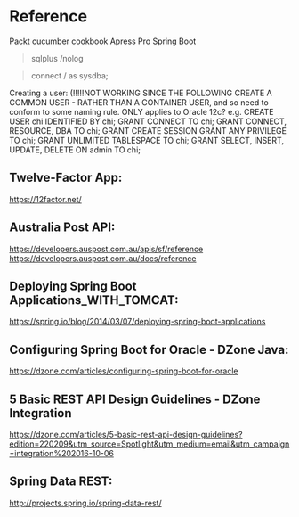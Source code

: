 # Reference
Packt cucumber cookbook
Apress Pro Spring Boot


>sqlplus /nolog

>connect / as sysdba;

Creating a user: (!!!!!NOT WORKING SINCE THE FOLLOWING CREATE A COMMON USER - RATHER THAN A CONTAINER USER, and 
so need to conform to some naming rule. ONLY applies to Oracle 12c?
e.g. 
CREATE USER chi IDENTIFIED BY chi;
GRANT CONNECT TO chi;
GRANT CONNECT, RESOURCE, DBA TO chi;
GRANT CREATE SESSION 
GRANT ANY PRIVILEGE TO chi;
GRANT UNLIMITED TABLESPACE TO chi;
GRANT SELECT, INSERT, UPDATE, DELETE ON admin TO chi;

Twelve-Factor App:
-------------------
https://12factor.net/

Australia Post API:
-------------------
https://developers.auspost.com.au/apis/sf/reference
https://developers.auspost.com.au/docs/reference


Deploying Spring Boot Applications_WITH_TOMCAT:
-----------------------------------------------
https://spring.io/blog/2014/03/07/deploying-spring-boot-applications

Configuring Spring Boot for Oracle - DZone Java:
-------------------------------------------------
https://dzone.com/articles/configuring-spring-boot-for-oracle

5 Basic REST API Design Guidelines - DZone Integration
-------------------------------------------------------
https://dzone.com/articles/5-basic-rest-api-design-guidelines?edition=220209&utm_source=Spotlight&utm_medium=email&utm_campaign=integration%202016-10-06


Spring Data REST:
-----------------
http://projects.spring.io/spring-data-rest/




